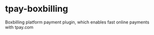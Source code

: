 # tpay-boxbilling
Boxbilling platform payment plugin, which enables fast online payments with tpay.com 
